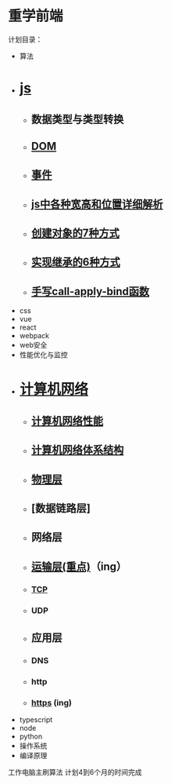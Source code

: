 # 重学前端
计划目录：
+ 算法
+ # [js](./js/README.md)
    + ## 数据类型与类型转换
    + ## [DOM](./js/DOM.md)
    + ## [事件](./js/事件.md)
    + ## [js中各种宽高和位置详细解析](./js/宽高和位置解析.md)
    + ## [创建对象的7种方式](./js/js创建对象的7种方式.md)
    + ## [实现继承的6种方式](./js/js实现继承的6种方式.md)
    + ## [手写call-apply-bind函数](./js/手写call-apply-bind函数.md)
+ css
+ vue
+ react
+ webpack
+ web安全
+ 性能优化与监控
+ # [计算机网络](./computer-network/README.md)
    + ## [计算机网络性能](./computer-network/计算机网络性能.md)
    + ## [计算机网络体系结构](../computer-network/计算机网络体系结构.md)
    + ## [物理层](./computer-network/物理层.md)
    + ## [数据链路层]
    + ## 网络层
    + ## [运输层(重点)](./computer-network/运输层.md)（ing）
    + ### [TCP](./computer-network/运输层.md#TCP)
    + ### UDP
    + ## 应用层
    + ### DNS
    + ### http
    + ### [https](./computer-network/https.md)  (ing)                                           
+ typescript
+ node
+ python
+ 操作系统
+ 编译原理

工作电脑主刷算法
计划4到6个月的时间完成


